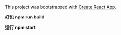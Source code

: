 This project was bootstrapped with [Create React App](https://github.com/facebookincubator/create-react-app).

<b>打包</b>
<b>npm run build </b>

<b>运行</b>
<b>npm start</b>
